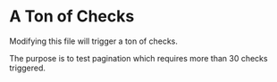 # A Ton of Checks

Modifying this file will trigger a ton of checks.

The purpose is to test pagination which requires more than 30 checks triggered.
